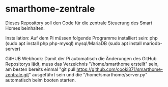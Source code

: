 # smarthome-zentrale
Dieses Repository soll den Code für die zentrale Steuerung des Smart Homes beinhalten.

Installation:
Auf dem Pi müssen folgende Programme installiert sein:
    php (sudo apt install php php-mysql)
    mysql/MariaDB (sudo apt install mariodb-server)

GitHUB Webhook:
Damit der Pi automatisch die Änderungen des GitHub Repositorys lädt, muss das Verzeichnis "/home/smarthome erstellt" sein, am besten bereits einmal "git pull https://github.com/cooki371/smarthome-zentrale.git" ausgeführt sein und die "/home/smarthome/server.py" automatisch beim booten starten.